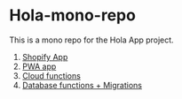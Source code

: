 # Hola-mono-repo

This is a mono repo for the Hola App project.

1. [Shopify App](https://github.com/vedant14/hola-shopify-app) 
2. [PWA app](https://github.com/vedant14/hola-pwa)
3. [Cloud functions](https://github.com/vedant14/hola-cloud-functions)
4. [Database functions + Migrations](https://github.com/vedant14/hola-supa-migrations)